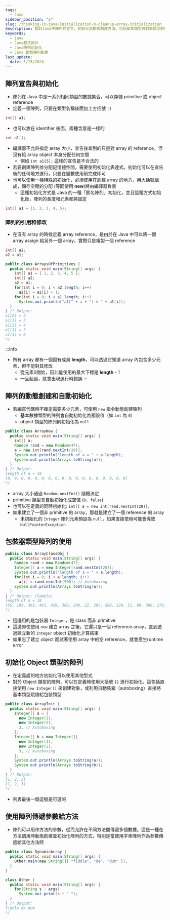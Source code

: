 ```yaml
---
tags:
  - Java
sidebar_position: "5"
slug: /thinking-in-java/Initialization-n-cleanup-array-initialization
description: 探討Java中陣列的宣告、初始化及動態創建方法。包括基本類型與對象類型的陣列操作，以及如何使用陣列作為方法參數傳遞。
keywords:
  - java
  - Java程式設計
  - Java陣列初始化
  - Java 動態陣列創建
last_update:
  date: 5/15/2024
---
```

## 陣列宣告與初始化

- 陣列在 Java 中是一系列相同類型的數據集合，可以存儲 primitive 或 object reference
- 定義一個陣列，只要在類型名稱後面加上方括號 `[]`
```java
int[] a1;
```
- 也可以放在 identifier 後面，兩種含意是一樣的
```java
int a1[];
```

- 編譯器不允許指定 array 大小，宣告後拿到的只是對 array 的 reference，但沒有給 array object 本身分配任何空間
	- 例如 `int a1[5];` 這樣的宣告是不合法的
- 若要創建陣列並分配記憶體空間，需要使用初始化表達式。初始化可以在宣告後的任何地方進行，只要在變數使用前完成即可
- 也可以使用一種特殊的初始化，必須使用在創建 array 的地方，用大括號組成，儲存空間的分配 (等同使用 **new**)將由編譯器負責
	- 這種初始化方式是 Java 的一種「匿名陣列」初始化，並且這種方式初始化後，陣列的長度和元素都將固定
```java
int[] a1 = {1, 2, 3, 4, 5};
```
### 陣列的引用和修改
- 在沒有 array 的時候定義 array reference，是由於在 Java 中可以將一個 array assign 給另外一個 array，實際只是複製一個 reference
```java
int[] a2;
a2 = a1;
```

```java
public class ArraysOfPrimitives {
  public static void main(String[] args) {
    int[] a1 = { 1, 2, 3, 4, 5 };
    int[] a2;
    a2 = a1;
    for(int i = 0; i < a2.length; i++)
      a2[i] = a2[i] + 1;
    for(int i = 0; i < a1.length; i++)
      System.out.println("a1[" + i + "] = " + a1[i]);
  }
} /* Output:
a1[0] = 2
a1[1] = 3
a1[2] = 4
a1[3] = 5
a1[4] = 6
*/
```
:::info
- 所有 array 都有一個固有成員 **length**，可以透過它知道 array 內包含多少元素，但不能對其修改
    - 從元素0開始，因此能使用的最大下標是 **length** - 1
    - 一旦超過，就會出現運行時錯誤
:::
## 陣列的動態創建和自動初始化
- 若編寫代碼時不確定需要多少元素，可使用 `new` 指令動態創建陣列
	- 基本數據類型的陣列會自動初始化為預設值（如 `int` 為 `0`）
	- object 類型的陣列則初始化為 `null`
```java
public class ArrayNew {
  public static void main(String[] args) {
    int[] a;
    Random rand = new Random(47);
    a = new int[rand.nextInt(20)];
    System.out.println("length of a = " + a.length);
    System.out.println(Arrays.toString(a));
  }
} /* Output:
length of a = 18
[0, 0, 0, 0, 0, 0, 0, 0, 0, 0, 0, 0, 0, 0, 0, 0, 0, 0]
*/
```
- array 大小通過 `Random.nextInt()` 隨機決定
- primitive 類型會自動初始化成空值 (`0`、`false`)
- 也可以在定義的同時初始化: `int[] a = new int[rand.nextInt(20)];`
- 如果建立了一個非 primitive 的 array，那就是建立了一個 reference 的 array
	- 未初始化的 `Integer` 陣列元素預設為 `null`，如果直接使用可能會導致 `NullPointerException`
## 包裝器類型陣列的使用
```java
public class ArrayClassObj {
  public static void main(String[] args) {
    Random rand = new Random(47);
    Integer[] a = new Integer[rand.nextInt(20)];
    System.out.println("length of a = " + a.length);
    for(int i = 0; i < a.length; i++)
      a[i] = rand.nextInt(500); // Autoboxing
    System.out.println(Arrays.toString(a));
  }
} /* Output: (Sample)
length of a = 18
[55, 193, 361, 461, 429, 368, 200, 22, 207, 288, 128, 51, 89, 309, 278, 498, 361, 20]
*/
```
- 這邊用的是包裝器 `Integer`，是 class 而非 primitive
- 這邊即使使用 `new` 建立 array 之後，它還只是一個 reference array，直到透過建立新的 `Integer` object 初始化才算結束
- 如果忘了建立 object 而試著使用 array 中的空 reference，就會產生runtime error

## 初始化 Object 類型的陣列
- 在定義處的地方初始化可以使用其他型式
- 對於 Object 類型的陣列，可以在定義時使用大括號 `{}` 進行初始化。這包括直接使用 `new Integer()` 來創建對象，或利用自動裝箱（autoboxing）直接將基本類型賦值給包裝類型
```java
public class ArrayInit {
  public static void main(String[] args) {
    Integer[] a = {
      new Integer(1),
      new Integer(2),
      3, // Autoboxing
    };
    Integer[] b = new Integer[]{
      new Integer(1),
      new Integer(2),
      3, // Autoboxing
    };
    System.out.println(Arrays.toString(a));
    System.out.println(Arrays.toString(b));
  }
} /* Output:
[1, 2, 3]
[1, 2, 3]
*/
```
- 列表最後一個逗號是可選的

## 使用陣列傳遞參數給方法

- 陣列可以用作方法的參數，從而允許在不同方法間傳遞多個數據。這是一種在方法調用時動態創建並初始化陣列的方式，特別是當使用字串陣列作為參數傳遞給其他方法時
```java
public class DynamicArray {
  public static void main(String[] args) {
    Other.main(new String[]{ "fiddle", "de", "dum" });
  }
}

class Other {
  public static void main(String[] args) {
    for(String s : args)
      System.out.print(s + " ");
  }
} /* Output:
fiddle de dum
*/
```
